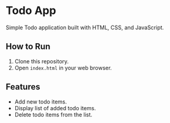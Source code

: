 # Todo App

Simple Todo application built with HTML, CSS, and JavaScript.

## How to Run

1. Clone this repository.
2. Open `index.html` in your web browser.

## Features

- Add new todo items.
- Display list of added todo items.
- Delete todo items from the list.
